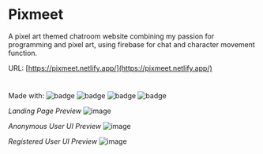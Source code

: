 # **Pixmeet**
A pixel art themed chatroom website combining my passion for programming and pixel art, using firebase for chat and character movement function.

URL: [https://pixmeet.netlify.app/](https://pixmeet.netlify.app/)

#

Made with: ![badge](https://img.shields.io/badge/HTML-e34f26.svg?style=for-the-badge&logo=HTML5&logoColor=e34f26&labelColor=e6e6e6)
![badge](https://img.shields.io/badge/CSS-1572b6.svg?style=for-the-badge&logo=CSS3&logoColor=1572b6&labelColor=e6e6e6)
![badge](https://img.shields.io/badge/Javascript-f7df1e.svg?style=for-the-badge&logo=JavaScript&logoColor=f7df1e&labelColor=e6e6e6)
![badge](https://img.shields.io/badge/Firebase-ffca28.svg?style=for-the-badge&logo=Firebase&logoColor=ffca28&labelColor=e6e6e6)


_Landing Page Preview_
![image](https://github.com/user-attachments/assets/34201eb0-57c9-4ca1-a329-0cb1a14a2584)

_Anonymous User UI Preview_
![image](https://github.com/user-attachments/assets/71558ba3-3311-4664-97fb-3dafdde18158)

_Registered User UI Preview_
![image](https://github.com/user-attachments/assets/53e9d7c6-45db-45b5-ac16-4eacc67ba896)
